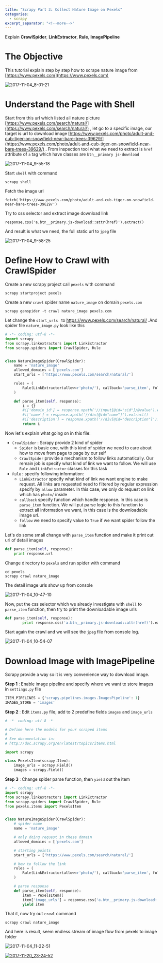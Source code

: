 ```yaml
---
title: "Scrapy Part 3: Collect Nature Image on Pexels"
categories:
  - scrapy
excerpt_separator: "<!--more-->"
---
```



Explain **CrawlSpider**, **LinkExtractor**, **Rule**, **ImagePipeline**

<!--more-->

# The Objective

This tutorial explain step by step how to scrape nature image from [https://www.pexels.com](https://www.pexels.com) 

![2017-11-04_8-01-21](/assets\images\2017-11-04_8-01-21.jpg)



# Understand the Page with Shell

Start from this url which listed all nature picture [https://www.pexels.com/search/natural/](https://www.pexels.com/search/natural/) , let go to a specific image, our target is url to download image [https://www.pexels.com/photo/adult-and-cub-tiger-on-snowfield-near-bare-trees-39629/](https://www.pexels.com/photo/adult-and-cub-tiger-on-snowfield-near-bare-trees-39629/) . From inspection tool what we need to extract is `href` attribute of `a` tag which have classes are `btn__primary js-download`

![2017-11-04_9-55-18](/assets\images\2017-11-04_9-55-18.jpg)



Start `shell` with command

```shell
scrapy shell
```

Fetch the image url

```shell
fetch('https://www.pexels.com/photo/adult-and-cub-tiger-on-snowfield-near-bare-trees-39629/')
```

Try to css selector and extract image download link

```shell
response.css('a.btn__primary.js-download::attr(href)').extract()
```

And result is what we need, the full static url to `jpeg` file

![2017-11-04_9-58-25](/assets\images\2017-11-04_9-58-25.jpg)



# Define How to Crawl with CrawlSpider

Create a new scrapy project call `pexels` with command

```shell
scrapy startproject pexels
```

Create a new `crawl` spider name `nature_image` on domain `pexels.com`

```shell
scrapy genspider -t crawl nature_image pexels.com
```

Let change the `start_urls ` to  https://www.pexels.com/search/natural/ .And spider file `nature_image.py` look like this

```python
# -*- coding: utf-8 -*-
import scrapy
from scrapy.linkextractors import LinkExtractor
from scrapy.spiders import CrawlSpider, Rule


class NatureImageSpider(CrawlSpider):
    name = 'nature_image'
    allowed_domains = ['pexels.com']
    start_urls = ['https://www.pexels.com/search/natural/']

    rules = (
        Rule(LinkExtractor(allow=r'photo/'), callback='parse_item', follow=True),
    )

    def parse_item(self, response):
        i = {}
        #i['domain_id'] = response.xpath('//input[@id="sid"]/@value').extract()
        #i['name'] = response.xpath('//div[@id="name"]').extract()
        #i['description'] = response.xpath('//div[@id="description"]').extract()
        return i
```

Now let's explain what going on in this file:

* `CrawlSpider` : Scrapy provide 2 kind of spider
  *  `Spider` is basic one, with this kind of spider we need to care about how to move from page to page by our self
  *  `CrawlSpider` provide a mechanism to follow links automatically. Our remain job is specify what kind of link we want to follow. We will use `Rule` and `LinkExtractor` classes for this task
* `Rule` : specify following information:
  * `LinkExtractor` specify what kind of link we want engine to make request. All links are requested need to filtered by regular expression specify by `allow` parameter. In this case, we only do request on link which has `photo/` inside
  * `callback` specify function which handle response. In this case is `parse_item` function. We will put parse logic to this function to extract all information we want, in this case is the downloadable image url.
  * `follow` we need to specify value to `True` if we want spider follow the link

Let's do some small change with `parse_item` function and make it print out url of detail images

```python
def parse_item(self, response):
    print response.url
```

Change directory to `pexels` and run spider with command

```shell
cd pexels
scrapy crawl nature_image
```

The detail image urls show up from console

![2017-11-04_10-47-10](/assets\images\2017-11-04_10-47-10.jpg)

Now, put the css selector which we already investigate with `shell` to `parse_item` function, then try to print the downloadable image urls

```python
def parse_item(self, response):
        print response.css('a.btn__primary.js-download::attr(href)').extract()
```

Start again the crawl and we will see the `jpeg` file from console log.

![2017-11-04_10-54-07](/assets\images\2017-11-04_10-54-07.jpg)



# Download Image with ImagePipeline

Scrapy provide a way so it is very convenience way to download image. 

**Step 1** : Enable image pipeline and specify where we want to store images in `settings.py` file

```py
ITEM_PIPELINES = {'scrapy.pipelines.images.ImagesPipeline': 1}
IMAGES_STORE = 'images'
```



**Step 2** : Edit `items.py` file, add to 2 predefine fields `images` and `image_urls`

```python
# -*- coding: utf-8 -*-

# Define here the models for your scraped items
#
# See documentation in:
# http://doc.scrapy.org/en/latest/topics/items.html

import scrapy

class PexelsItem(scrapy.Item):
	image_urls = scrapy.Field()
	images = scrapy.Field()
```



**Step 3** : Change spider parse function, then `yield` out the item

```python
# -*- coding: utf-8 -*-
import scrapy
from scrapy.linkextractors import LinkExtractor
from scrapy.spiders import CrawlSpider, Rule
from pexels.items import PexelsItem


class NatureImageSpider(CrawlSpider):
    # spider name
    name = 'nature_image'

    # only doing request in these domain
    allowed_domains = ['pexels.com']

    # starting points
    start_urls = ['https://www.pexels.com/search/natural/']

    # how to follow the link
    rules = (
        Rule(LinkExtractor(allow=r'photo/'), callback='parse_item', follow=True),
    )

    # parse response
    def parse_item(self, response):
        item = PexelsItem()
        item['image_urls'] = response.css('a.btn__primary.js-download::attr(href)').extract()
        yield item
```

That it, now try out `crawl` command

```shell
scrapy crawl nature_image
```

And here is result, seem endless stream of image flow from pexels to image folder

![2017-11-04_11-22-51](/assets\images\2017-11-04_11-22-51.jpg)







[![2017-11-20_23-24-52](/assets\images\2017-11-20_23-24-52.jpg)](https://courses.tanpham.org/courses/scrapy-bootcamp-scraping-data-from-internet)

